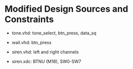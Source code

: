 # Modified Design Sources and Constraints

* tone.vhd: tone_select, btn_press, data_sq

* wail.vhd: btn_press

* siren.vhd: left and right channels

* siren.xdc: BTNU (M18), SW0-SW7
